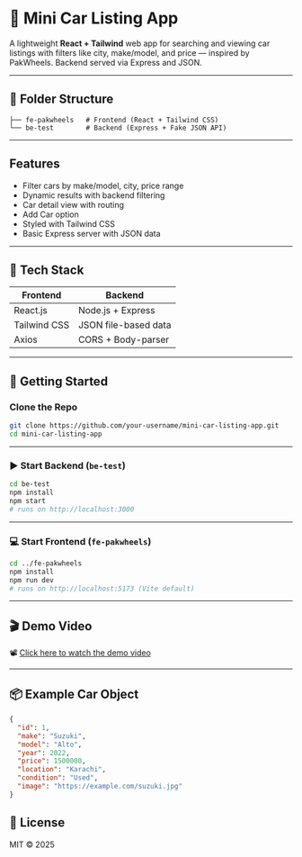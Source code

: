 # 🚗 Mini Car Listing App

A lightweight **React + Tailwind** web app for searching and viewing car listings with filters like city, make/model, and price — inspired by PakWheels. Backend served via Express and JSON.

---

## 📁 Folder Structure

```
├── fe-pakwheels   # Frontend (React + Tailwind CSS)
└── be-test        # Backend (Express + Fake JSON API)
```

---

## Features

- Filter cars by make/model, city, price range
- Dynamic results with backend filtering
- Car detail view with routing
- Add Car option
- Styled with Tailwind CSS
- Basic Express server with JSON data

---

## 🔧 Tech Stack

| Frontend  | Backend   |
|-----------|-----------|
| React.js  | Node.js + Express |
| Tailwind CSS | JSON file-based data |
| Axios     | CORS + Body-parser |

---

## 🚀 Getting Started

### Clone the Repo

```bash
git clone https://github.com/your-username/mini-car-listing-app.git
cd mini-car-listing-app
```

---

### ▶️ Start Backend (`be-test`)

```bash
cd be-test
npm install
npm start
# runs on http://localhost:3000
```

---

### 💻 Start Frontend (`fe-pakwheels`)

```bash
cd ../fe-pakwheels
npm install
npm run dev
# runs on http://localhost:5173 (Vite default)
```

---

## 🎬 Demo Video

📽️ [Click here to watch the demo video](https://drive.google.com/file/d/1sURC0Fi6y-uq_zUtLuDBXif0tAOACwjH/view?usp=sharing)

---

## 📦 Example Car Object

```json
{
  "id": 1,
  "make": "Suzuki",
  "model": "Alto",
  "year": 2022,
  "price": 1500000,
  "location": "Karachi",
  "condition": "Used",
  "image": "https://example.com/suzuki.jpg"
}
```

## 🪪 License

MIT © 2025
